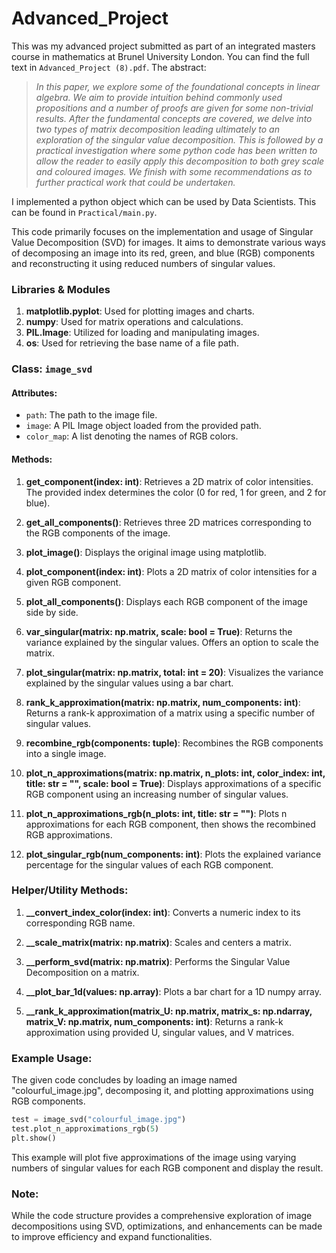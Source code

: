 # Advanced_Project
This was my advanced project submitted as part of an integrated masters course in mathematics at Brunel University London. You can find  the full text in `Advanced_Project (8).pdf`. The abstract:

><em>In this paper, we explore some of the foundational concepts in linear algebra. We aim to provide intuition behind commonly used propositions and a number of proofs are given for some non-trivial results. After the fundamental concepts are covered, we delve into two types of matrix decomposition leading ultimately to an exploration of the singular value decomposition. This is followed by a practical investigation where some python code has been written to allow the reader to easily apply this decomposition to both grey scale and coloured images. We finish with some recommendations as to further practical work that could be undertaken.</em>

I implemented a python object which can be used by Data Scientists. This can be found in `Practical/main.py`.

This code primarily focuses on the implementation and usage of Singular Value Decomposition (SVD) for images. It aims to demonstrate various ways of decomposing an image into its red, green, and blue (RGB) components and reconstructing it using reduced numbers of singular values.

### Libraries & Modules

1. **matplotlib.pyplot**: Used for plotting images and charts.
2. **numpy**: Used for matrix operations and calculations.
3. **PIL.Image**: Utilized for loading and manipulating images.
4. **os**: Used for retrieving the base name of a file path.

### Class: `image_svd`

#### Attributes:
- `path`: The path to the image file.
- `image`: A PIL Image object loaded from the provided path.
- `color_map`: A list denoting the names of RGB colors.

#### Methods:

1. **get_component(index: int)**: Retrieves a 2D matrix of color intensities. The provided index determines the color (0 for red, 1 for green, and 2 for blue).

2. **get_all_components()**: Retrieves three 2D matrices corresponding to the RGB components of the image.

3. **plot_image()**: Displays the original image using matplotlib.

4. **plot_component(index: int)**: Plots a 2D matrix of color intensities for a given RGB component.

5. **plot_all_components()**: Displays each RGB component of the image side by side.

6. **var_singular(matrix: np.matrix, scale: bool = True)**: Returns the variance explained by the singular values. Offers an option to scale the matrix.

7. **plot_singular(matrix: np.matrix, total: int = 20)**: Visualizes the variance explained by the singular values using a bar chart.

8. **rank_k_approximation(matrix: np.matrix, num_components: int)**: Returns a rank-k approximation of a matrix using a specific number of singular values.

9. **recombine_rgb(components: tuple)**: Recombines the RGB components into a single image.

10. **plot_n_approximations(matrix: np.matrix, n_plots: int, color_index: int, title: str = "", scale: bool = True)**: Displays approximations of a specific RGB component using an increasing number of singular values.

11. **plot_n_approximations_rgb(n_plots: int, title: str = "")**: Plots n approximations for each RGB component, then shows the recombined RGB approximations.

12. **plot_singular_rgb(num_components: int)**: Plots the explained variance percentage for the singular values of each RGB component.

### Helper/Utility Methods:

1. **__convert_index_color(index: int)**: Converts a numeric index to its corresponding RGB name.

2. **__scale_matrix(matrix: np.matrix)**: Scales and centers a matrix.

3. **__perform_svd(matrix: np.matrix)**: Performs the Singular Value Decomposition on a matrix.

4. **__plot_bar_1d(values: np.array)**: Plots a bar chart for a 1D numpy array.

5. **__rank_k_approximation(matrix_U: np.matrix, matrix_s: np.ndarray, matrix_V: np.matrix, num_components: int)**: Returns a rank-k approximation using provided U, singular values, and V matrices.

### Example Usage:

The given code concludes by loading an image named "colourful_image.jpg", decomposing it, and plotting approximations using RGB components.

```python
test = image_svd("colourful_image.jpg")
test.plot_n_approximations_rgb(5)
plt.show()
```

This example will plot five approximations of the image using varying numbers of singular values for each RGB component and display the result.

### Note:

While the code structure provides a comprehensive exploration of image decompositions using SVD, optimizations, and enhancements can be made to improve efficiency and expand functionalities.

